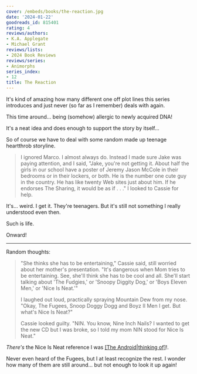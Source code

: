 ```yaml
---
cover: /embeds/books/the-reaction.jpg
date: '2024-01-22'
goodreads_id: 815401
rating: 4
reviews/authors:
- K.A. Applegate
- Michael Grant
reviews/lists:
- 2024 Book Reviews
reviews/series:
- Animorphs
series_index:
- 12
title: The Reaction
---
```

It's kind of amazing how many different one off plot lines this series introduces and just never (so far as I remember) deals with again. 

This time around... being (somehow) allergic to newly acquired DNA! 

It's a neat idea and does enough to support the story by itself...

So of course we have to deal with some random made up teenage heartthrob storyline.

> I ignored Marco. I almost always do. Instead I made sure Jake was paying attention, and I said, "Jake, you're not getting it. About half the girls in our school have a poster of Jeremy Jason McCole in their bedrooms or in their lockers, or both. He is the number one cute guy in the country. He has like twenty Web sites just about him. If he endorses The Sharing, it would be as if . . ." I looked to Cassie for help.

It's... weird. I get it. They're teenagers. But it's still not something I really understood even then. 

Such is life. 

Onward!

<!--more-->

- - - 

Random thoughts:

> "She thinks she has to be entertaining," Cassie said, still worried about her mother's presentation. "It's dangerous when Mom tries to be entertaining. See, she'll think she has to be cool and all. She'll start talking about 'The Fudgies,' or 'Snoopy Diggity Dog,' or 'Boys Eleven Men,' or 'Nice Is Neat.'"
> 
> I laughed out loud, practically spraying Mountain Dew from my nose. "Okay, The Fugees, Snoop Doggy Dogg and Boyz II Men I get. But what's Nice Is Neat?"
> 
> Cassie looked guilty. "NIN. You know, Nine Inch Nails? I wanted to get the new CD but I was broke, so I told my mom NIN stood for Nice Is Neat."

*There's* the Nice Is Neat reference I was [[The Android|thinking of]]()!. 

Never even heard of the Fugees, but I at least recognize the rest. I wonder how many of them are still around... but not enough to look it up again!
